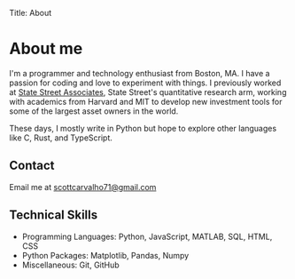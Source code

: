 Title: About

# About me

I'm a programmer and technology enthusiast from Boston, MA. I have a passion for coding and love to experiment with things. I previously worked at [State Street Associates](https://www.statestreet.com/us/en/asset-manager/solutions/research), State Street's quantitative research arm, working with academics from Harvard and MIT to develop new investment tools for some of the largest asset owners in the world.

These days, I mostly write in Python but hope to explore other languages like C, Rust, and TypeScript.

## Contact

Email me at [scottcarvalho71@gmail.com](scottcarvalho71@gmail.com)

## Technical Skills

- Programming Languages: Python, JavaScript, MATLAB, SQL, HTML, CSS
- Python Packages: Matplotlib, Pandas, Numpy
- Miscellaneous: Git, GitHub
